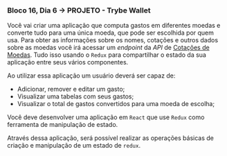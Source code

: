 ### Bloco 16, Dia 6 -> PROJETO - Trybe Wallet

Você vai criar uma aplicação que computa gastos em diferentes moedas e converte tudo para uma única moeda, que pode ser escolhida por quem usa. Para obter as informações sobre os nomes, cotações e outros dados sobre as moedas você irá acessar um _endpoint_ da _API_ de [Cotações de Moedas](https://docs.awesomeapi.com.br/api-de-moedas). Tudo isso usando o `Redux` para compartilhar o estado da sua aplicação entre seus vários componentes.

Ao utilizar essa aplicação um usuário deverá ser capaz de:

 - Adicionar, remover e editar um gasto;
 - Visualizar uma tabelas com seus gastos;
 - Visualizar o total de gastos convertidos para uma moeda de escolha;

 Você deve desenvolver uma aplicação em `React` que use `Redux` como ferramenta de manipulação de estado.

Através dessa aplicação, será possível realizar as operações básicas de criação e manipulação de um estado de `redux`.

